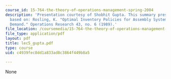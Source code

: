 ```yaml
---
course_id: 15-764-the-theory-of-operations-management-spring-2004
description: 'Presentation courtesy of Shobhit Gupta. This summary presentation is
  based on: Rosling, K. "Optimal Inventory Policies for Assembly Systems Under Random
  Demand." Operations Research 43, no. 6 (1989).'
file_location: /coursemedia/15-764-the-theory-of-operations-management-spring-2004/c4939fec8dd1a833ad8c3864f449b8a5_lec5_gupta.pdf
file_type: application/pdf
layout: pdf
title: lec5_gupta.pdf
type: course
uid: c4939fec8dd1a833ad8c3864f449b8a5

---
```

None